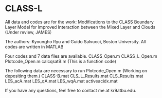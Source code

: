 # CLASS-L
All data and codes are for the work: Modifications to the CLASS Boundary Layer Model for Improved Interaction between the Mixed Layer and Clouds (Under review, JAMES)

The authors: Kyoungho Ryu and Guido Salvucci, Boston University.
All codes are written in MATLAB

Four codes and 7 data files are available.
CLASS_Open.m
CLASS_L_Open.m
Plotcode_Open.m
calcqsatB.m (This is a function code)

The following data are necessary to run Plotcode_Open.m (Working on depositing them.)
CLASS-B.mat
CLS_L_Results.mat
CLS_Results.mat
LES_acA.mat
LES_qA.mat
LES_wqA.mat
activeacidx.mat

If you have any questions, feel free to contact me at kr9atbu.edu.
